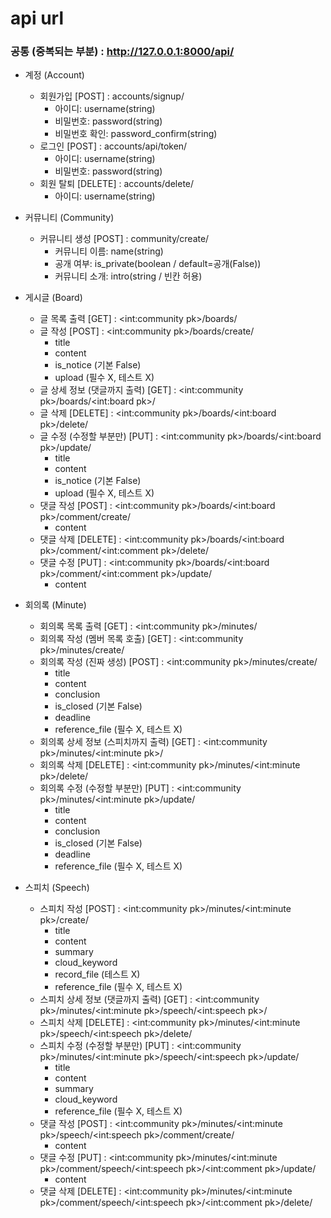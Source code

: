 # api url

### 공통 (중복되는 부분) : http://127.0.0.1:8000/api/

- 계정 (Account)
  - 회원가입 [POST] : accounts/signup/
    - 아이디: username(string)
    - 비밀번호: password(string)
    - 비밀번호 확인: password_confirm(string)
  - 로그인 [POST] : accounts/api/token/
    - 아이디: username(string)
    - 비밀번호: password(string)
  - 회원 탈퇴 [DELETE] : accounts/delete/
    - 아이디: username(string)



- 커뮤니티 (Community)
  - 커뮤니티 생성 [POST] : community/create/
    - 커뮤니티 이름: name(string)
    - 공개 여부: is_private(boolean / default=공개(False))
    - 커뮤니티 소개: intro(string / 빈칸 허용)



- 게시글 (Board)
  - 글 목록 출력 [GET] : <int:community pk>/boards/
  - 글 작성 [POST] : <int:community pk>/boards/create/
    - title
    - content
    - is_notice (기본 False)
    - upload (필수 X, 테스트 X)
  - 글 상세 정보 (댓글까지 출력) [GET] : <int:community pk>/boards/<int:board pk>/
  - 글 삭제 [DELETE] : <int:community pk>/boards/<int:board pk>/delete/
  - 글 수정 (수정할 부분만) [PUT] : <int:community pk>/boards/<int:board pk>/update/
    - title
    - content
    - is_notice (기본 False)
    - upload (필수 X, 테스트 X)
  - 댓글 작성 [POST] : <int:community pk>/boards/<int:board pk>/comment/create/
    - content
  - 댓글 삭제 [DELETE] : <int:community pk>/boards/<int:board pk>/comment/<int:comment pk>/delete/
  - 댓글 수정 [PUT] : <int:community pk>/boards/<int:board pk>/comment/<int:comment pk>/update/
    - content



- 회의록 (Minute)
  - 회의록 목록 출력 [GET] : <int:community pk>/minutes/
  - 회의록 작성 (멤버 목록 호출) [GET] : <int:community pk>/minutes/create/
  - 회의록 작성 (진짜 생성) [POST] : <int:community pk>/minutes/create/
    - title
    - content
    - conclusion
    - is_closed (기본 False)
    - deadline
    - reference_file (필수 X, 테스트 X)
  - 회의록 상세 정보 (스피치까지 출력) [GET] : <int:community pk>/minutes/<int:minute pk>/
  - 회의록 삭제 [DELETE] : <int:community pk>/minutes/<int:minute pk>/delete/
  - 회의록 수정 (수정할 부분만) [PUT] : <int:community pk>/minutes/<int:minute pk>/update/
    - title
    - content
    - conclusion
    - is_closed (기본 False)
    - deadline
    - reference_file (필수 X, 테스트 X)



- 스피치 (Speech)
  - 스피치 작성 [POST] : <int:community pk>/minutes/<int:minute pk>/create/
    - title
    - content
    - summary
    - cloud_keyword
    - record_file (테스트 X)
    - reference_file (필수 X, 테스트 X)
  - 스피치 상세 정보 (댓글까지 출력) [GET] : <int:community pk>/minutes/<int:minute pk>/speech/<int:speech pk>/
  - 스피치 삭제 [DELETE] : <int:community pk>/minutes/<int:minute pk>/speech/<int:speech pk>/delete/
  - 스피치 수정 (수정할 부분만) [PUT] : <int:community pk>/minutes/<int:minute pk>/speech/<int:speech pk>/update/
    - title
    - content
    - summary
    - cloud_keyword
    - reference_file (필수 X, 테스트 X)
  - 댓글 작성 [POST] : <int:community pk>/minutes/<int:minute pk>/speech/<int:speech pk>/comment/create/
    - content
  - 댓글 수정 [PUT] : <int:community pk>/minutes/<int:minute pk>/comment/speech/<int:speech pk>/<int:comment pk>/update/
    - content
  - 댓글 삭제 [DELETE] : <int:community pk>/minutes/<int:minute pk>/comment/speech/<int:speech pk>/<int:comment pk>/delete/

